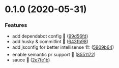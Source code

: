 <a name="0.1.0"></a>
# 0.1.0 (2020-05-31)


### Features

* add dependabot config 🤖 ([99d56fd](https://github.com/vinayakkulkarni/v-intl/commit/99d56fd))
* add husky & commitlint 🦮 ([643fb98](https://github.com/vinayakkulkarni/v-intl/commit/643fb98))
* add jsconfig for better intellisense 🏗 ([5909b64](https://github.com/vinayakkulkarni/v-intl/commit/5909b64))
* enable semantic pr support 🤖 ([8551172](https://github.com/vinayakkulkarni/v-intl/commit/8551172))
* sauce 🍅 ([2e7fe1b](https://github.com/vinayakkulkarni/v-intl/commit/2e7fe1b))



